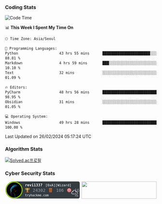 ### Coding Stats

<!--START_SECTION:waka-->
![Code Time](http://img.shields.io/badge/Code%20Time-339%20hrs%2053%20mins-blue)

📊 **This Week I Spent My Time On** 

```text
🕑︎ Time Zone: Asia/Seoul

💬 Programming Languages: 
Python                   43 hrs 55 mins      ██████████████████████░░░   88.81 % 
Markdown                 4 hrs 59 mins       ███░░░░░░░░░░░░░░░░░░░░░░   10.10 % 
Text                     32 mins             ░░░░░░░░░░░░░░░░░░░░░░░░░   01.09 % 

🔥 Editors: 
PyCharm                  48 hrs 56 mins      █████████████████████████   98.95 % 
Obsidian                 31 mins             ░░░░░░░░░░░░░░░░░░░░░░░░░   01.05 % 

💻 Operating System: 
Windows                  49 hrs 28 mins      █████████████████████████   100.00 % 
```


 Last Updated on 26/02/2024 05:17:24 UTC
<!--END_SECTION:waka-->

### Algorithm Stats

[![Solved.ac프로필](http://mazassumnida.wtf/api/v2/generate_badge?boj=revi1337)](https://solved.ac/revi1337)

### Cyber Security Stats

[![revi1337's tryhackme stats](https://raw.githubusercontent.com/Revi1337/Revi1337/main/assets/thm_propic.png)][tryhackme]
[<img src="https://www.hackthebox.com/badge/image/1002993" width="248.01" height="57">][hackthebox]


[website]: https://revi1337.com
[tryhackme]: https://tryhackme.com/p/revi1337
[hackthebox]: https://app.hackthebox.com/profile/1002993
